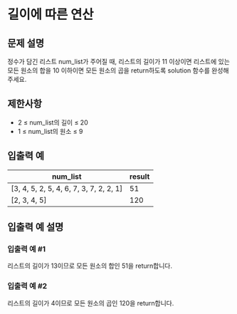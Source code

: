 # 길이에 따른 연산

## 문제 설명
정수가 담긴 리스트 num_list가 주어질 때, 리스트의 길이가 11 이상이면 리스트에 있는 모든 원소의 합을 10 이하이면 모든 원소의 곱을 return하도록 solution 함수를 완성해주세요.

## 제한사항
- 2 ≤ num_list의 길이 ≤ 20
- 1 ≤ num_list의 원소 ≤ 9

## 입출력 예
|num_list|result|
|-|-|
|[3, 4, 5, 2, 5, 4, 6, 7, 3, 7, 2, 2, 1]|51|
|[2, 3, 4, 5]|120|

## 입출력 예 설명

### 입출력 예 #1
리스트의 길이가 13이므로 모든 원소의 합인 51을 return합니다.

### 입출력 예 #2
리스트의 길이가 4이므로 모든 원소의 곱인 120을 return합니다.
